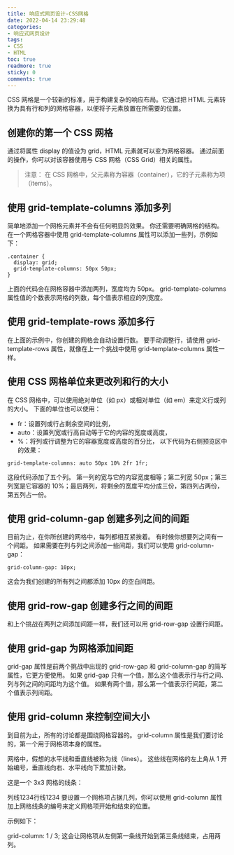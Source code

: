 ```yaml
---
title: 响应式网页设计-CSS网格
date: 2022-04-14 23:29:48
categories:
- 响应式网页设计
tags:
- CSS
- HTML
toc: true
readmore: true
sticky: 0
comments: true
---
```


CSS 网格是一个较新的标准，用于构建复杂的响应布局。它通过把 HTML 元素转换为具有行和列的网格容器，以便将子元素放置在所需要的位置。

<!-- more -->
## 创建你的第一个 CSS 网格
通过将属性 display 的值设为 grid，HTML 元素就可以变为网格容器。 通过前面的操作，你可以对该容器使用与 CSS 网格（CSS Grid）相关的属性。

> 注意： 在 CSS 网格中，父元素称为容器（container），它的子元素称为项（items）。
## 使用 grid-template-columns 添加多列
简单地添加一个网格元素并不会有任何明显的效果。 你还需要明确网格的结构。 在一个网格容器中使用 grid-template-columns 属性可以添加一些列，示例如下：
```
.container {
  display: grid;
  grid-template-columns: 50px 50px;
}
```
上面的代码会在网格容器中添加两列，宽度均为 50px。 grid-template-columns 属性值的个数表示网格的列数，每个值表示相应的列宽度。
## 使用 grid-template-rows 添加多行
在上面的示例中，你创建的网格会自动设置行数。 要手动调整行，请使用 grid-template-rows 属性，就像在上一个挑战中使用 grid-template-columns 属性一样。
## 使用 CSS 网格单位来更改列和行的大小
在 CSS 网格中，可以使用绝对单位（如 px）或相对单位（如 em）来定义行或列的大小。 下面的单位也可以使用：

* fr：设置列或行占剩余空间的比例，
* auto：设置列宽或行高自动等于它的内容的宽度或高度，
* %：将列或行调整为它的容器宽度或高度的百分比，
以下代码为右侧预览区中的效果：
```
grid-template-columns: auto 50px 10% 2fr 1fr;
```
这段代码添加了五个列。 第一列的宽与它的内容宽度相等；第二列宽 50px；第三列宽是它容器的 10%；最后两列，将剩余的宽度平均分成三份，第四列占两份，第五列占一份。
## 使用 grid-column-gap 创建多列之间的间距
目前为止，在你所创建的网格中，每列都相互紧挨着。 有时候你想要列之间有一个间距。 如果需要在列与列之间添加一些间距，我们可以使用 grid-column-gap：
```
grid-column-gap: 10px;
```
这会为我们创建的所有列之间都添加 10px 的空白间距。
## 使用 grid-row-gap 创建多行之间的间距
和上个挑战在两列之间添加间距一样，我们还可以用 grid-row-gap 设置行间距。
## 使用 grid-gap 为网格添加间距
grid-gap 属性是前两个挑战中出现的 grid-row-gap 和 grid-column-gap 的简写属性，它更方便使用。 如果 grid-gap 只有一个值，那么这个值表示行与行之间、列与列之间的间距均为这个值。 如果有两个值，那么第一个值表示行间距，第二个值表示列间距。

## 使用 grid-column 来控制空间大小
到目前为止，所有的讨论都是围绕网格容器的。 grid-column 属性是我们要讨论的，第一个用于网格项本身的属性。

网格中，假想的水平线和垂直线被称为线（lines）。 这些线在网格的左上角从 1 开始编号，垂直线向右、水平线向下累加计数。

这是一个 3x3 网格的线条：

列线1234行线1234
要设置一个网格项占据几列，你可以使用 grid-column 属性加上网格线条的编号来定义网格项开始和结束的位置。

示例如下：

grid-column: 1 / 3;
这会让网格项从左侧第一条线开始到第三条线结束，占用两列。